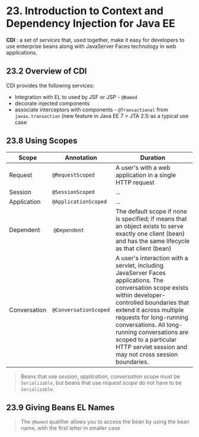 # 23. Introduction to Context and Dependency Injection for Java EE
**CDI** : a set of *services* that, used together, make it easy for developers to use enterprise beans along with JavaServer Faces technology in web applications.

## 23.2 Overview of CDI
CDI provides the following services:
* Integration with EL to used by JSF or JSP - `@Named`
* decorate injected components
* associate interceptors with components - `@Transactional` from `javax.transaction` (new feature in Java EE 7 > JTA 2.1) as a typical use case

## 23.8 Using Scopes
Scope       | Annotation            | Duration
------------|-----------------------|----------
Request     | `@RequestScoped`      | A user's with a web application in a single HTTP request
Session     | `@SessionScoped`      | ...
Application | `@ApplicationScoped`  | ...
Dependent   | `@Dependent`          | The default scope if none is specified; if means that an object exists to serve exactly one client (bean) and has the same lifecycle as that client (bean)
Conversation| `@ConversationScoped` | A user's interaction with a servlet, including JavaServer Faces applications. The conversation scope exists within developer-controlled boundaries that extend it across multiple requests for long-running conversations. All long-running conversations are scoped to a particular HTTP servlet session and may not cross session boundaries.

> Beans that use *session*, *application*, *conversation* scope must be `Serializable`, but beans that use *request scope* do not have to be `Serializable`.

## 23.9 Giving Beans EL Names
> The `@Named` qualifier allows you to access the bean by using the bean name, with the first letter in smaller case
